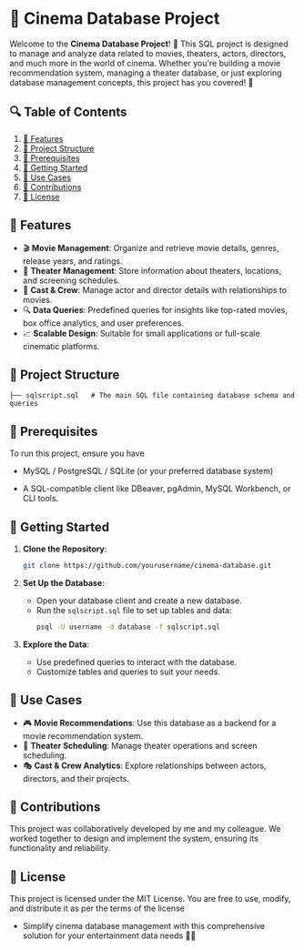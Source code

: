 # 🎥 **Cinema Database Project**

Welcome to the **Cinema Database Project**! 🚀 This SQL project is designed to manage and analyze data related to movies, theaters, actors, directors, and much more in the world of cinema. Whether you're building a movie recommendation system, managing a theater database, or just exploring database management concepts, this project has you covered! 🍿

## 🔍 Table of Contents

1. [🌟 Features](#-features)
2. [📂 Project Structure](#-project-structure)
3. [📄 Prerequisites](#-prerequisites)
4. [🚀 Getting Started](#-getting-started)
5. [🎯 Use Cases](#-use-cases)
6. [ 🤝 Contributions](#-Contributions)
7. [📜 License](#-license)

## 🌟 **Features**

- 🎬 **Movie Management**: Organize and retrieve movie details, genres, release years, and ratings.
- 🏦 **Theater Management**: Store information about theaters, locations, and screening schedules.
- 👥 **Cast & Crew**: Manage actor and director details with relationships to movies.
- 🔍 **Data Queries**: Predefined queries for insights like top-rated movies, box office analytics, and user preferences.
- 📈 **Scalable Design**: Suitable for small applications or full-scale cinematic platforms.

## 📂 **Project Structure**

```
├── sqlscript.sql   # The main SQL file containing database schema and queries
```

## 📄 **Prerequisites**

To run this project, ensure you have

- MySQL / PostgreSQL / SQLite (or your preferred database system)

- A SQL-compatible client like DBeaver, pgAdmin, MySQL Workbench, or CLI tools.

## 🚀 **Getting Started**

1. **Clone the Repository**:

   ```bash
   git clone https://github.com/yourusername/cinema-database.git
   ```

2. **Set Up the Database**:

   - Open your database client and create a new database.
   - Run the `sqlscript.sql` file to set up tables and data:
     ```bash
     psql -U username -d database -f sqlscript.sql
     ```

3. **Explore the Data**:

   - Use predefined queries to interact with the database.
   - Customize tables and queries to suit your needs.

## 🎯 **Use Cases**

- 🎮 **Movie Recommendations**: Use this database as a backend for a movie recommendation system.
- 🍿 **Theater Scheduling**: Manage theater operations and screen scheduling.
- 🎭 **Cast & Crew Analytics**: Explore relationships between actors, directors, and their projects.


## 🤝 Contributions
This project was collaboratively developed by me and my colleague. We worked together to design and implement the system, ensuring its functionality and reliability.


## 📜 **License**

This project is licensed under the MIT License. You are free to use, modify, and distribute it as per the terms of the license

- Simplify cinema database management with this comprehensive solution for your entertainment data needs 🍿🎥
